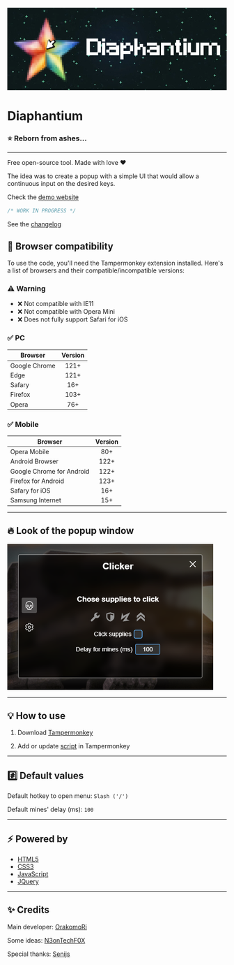 ![](./images/logo.png)

# Diaphantium

### :star: Reborn from ashes...

---

Free open-source tool. Made with love :heart:

The idea was to create a popup with a simple UI that would allow a continuous input on the desired keys.

Check the [demo website](https://orakomori.github.io/Diaphantium/)

```javascript
/* WORK IN PROGRESS */
```

See the [changelog](CHANGELOG.md)

## :rocket: Browser compatibility

To use the code, you'll need the Tampermonkey extension installed. Here's a list of browsers and their compatible/incompatible versions:

### :warning: Warning

- :x: Not compatible with IE11
- :x: Not compatible with Opera Mini
- :x: Does not fully support Safari for iOS

### :white_check_mark: PC

Browser|Version
-|:-:
Google Chrome|121+
Edge|121+
Safary|16+
Firefox|103+
Opera|76+

### :white_check_mark: Mobile

Browser|Version
-|:-:
Opera Mobile|80+
Android Browser|122+
Google Chrome for Android|122+
Firefox for Android|123+
Safary for iOS|16+
Samsung Internet|15+

---

## :fire: Look of the popup window

![](./images/changelog/4.0.0/popup.png)

---

## :bulb: How to use

1. Download [Tampermonkey](https://www.tampermonkey.net/)

2. Add or update [script](https://raw.githubusercontent.com/OrakomoRi/Diaphantium/main/release/diaphantium.user.js) in Tampermonkey

---

## :hash: Default values

Default hotkey to open menu: ```Slash ('/')```

Default mines' delay (ms): ```100```

---

## :zap: Powered by

- [HTML5](https://developer.mozilla.org/en-US/docs/Web/HTML)
- [CSS3](https://developer.mozilla.org/en-US/docs/Web/CSS)
- [JavaScript](https://www.javascript.com/)
- [JQuery](https://jquery.com/)

---

## :sparkles: Credits

Main developer: [OrakomoRi](https://github.com/OrakomoRi)

Some ideas: [N3onTechF0X](https://github.com/N3onTechF0X)

Special thanks: [Senijs](https://github.com/Senijs)